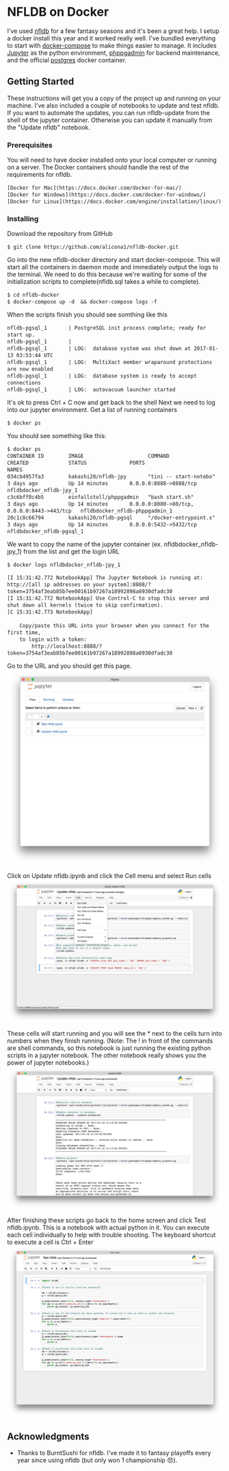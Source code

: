 # NFLDB on Docker

I've used [nfldb](https://github.com/BurntSushi/nfldb) for a few fantasy seasons and it's been a great help. I setup a docker install this year and it worked really well. I've bundled everything to start with [docker-compose](https://docs.docker.com/compose/) to make things easier to manage. It includes [Jupyter](http://jupyter.org/) as the python environment, [phppgadmin](https://github.com/einfallstoll/docker-phppgadmin) for backend maintenance, and the official [postgres](https://hub.docker.com/_/postgres/) docker container.

## Getting Started

These instructions will get you a copy of the project up and running on your machine. I've also included a couple of notebooks to update and test nfldb. If you want to automate the updates, you can run nfldb-update from the shell of the jupyter container. Otherwise you can update it manually from the "Update nfldb" notebook.

### Prerequisites

You will need to have docker installed onto your local computer or running on a server. The Docker containers should handle the rest of the requirements for nfldb.

```
[Docker for Mac](https://docs.docker.com/docker-for-mac/)
[Docker for Windows](https://docs.docker.com/docker-for-windows/)
[Docker for Linux](https://docs.docker.com/engine/installation/linux/)
```

### Installing

Download the repository from GitHub


```
$ git clone https://github.com/alicona1/nfldb-docker.git
```

Go into the new nfldb-docker directory and start docker-compose. This will start all the containers in daemon mode and immediately output the logs to the terminal. We need to do this because we're waiting for some of the initialization scripts to complete(nfldb.sql takes a while to complete).

```
$ cd nfldb-docker
$ docker-compose up -d  && docker-compose logs -f
```

When the scripts finish you should see somthing like this

```
nfldb-pgsql_1       | PostgreSQL init process complete; ready for start up.
nfldb-pgsql_1       | 
nfldb-pgsql_1       | LOG:  database system was shut down at 2017-01-13 03:53:44 UTC
nfldb-pgsql_1       | LOG:  MultiXact member wraparound protections are now enabled
nfldb-pgsql_1       | LOG:  database system is ready to accept connections
nfldb-pgsql_1       | LOG:  autovacuum launcher started
```

It's ok to press Ctrl + C now and get back to the shell Next we need to log into our jupyter environment.
Get a list of running containers

```
$ docker ps
```

You should see something like this:

```
$ docker ps
CONTAINER ID        IMAGE                     COMMAND                  CREATED             STATUS              PORTS                                         NAMES
034cb4957fa3        kakashi20/nfldb-jpy       "tini -- start-notebo"   3 days ago          Up 14 minutes       0.0.0.0:8888->8888/tcp                        nfldbdocker_nfldb-jpy_1
c3c6bff0c4b5        einfallstoll/phppgadmin   "bash start.sh"          3 days ago          Up 14 minutes       0.0.0.0:8080->80/tcp, 0.0.0.0:8443->443/tcp   nfldbdocker_nfldb-phppgadmin_1
20c1c8c66794        kakashi20/nfldb-pgsql     "/docker-entrypoint.s"   3 days ago          Up 14 minutes       0.0.0.0:5432->5432/tcp                        nfldbdocker_nfldb-pgsql_1
```

We want to copy the name of the jupyter container (ex. nfldbdocker_nfldb-jpy_1) from the list and get the login URL

```
$ docker logs nfldbdocker_nfldb-jpy_1

```

```
[I 15:31:42.772 NotebookApp] The Jupyter Notebook is running at: http://[all ip addresses on your system]:8888/?token=3754af3eab85b7ee00161b97267a18992898a8930dfadc30
[I 15:31:42.772 NotebookApp] Use Control-C to stop this server and shut down all kernels (twice to skip confirmation).
[C 15:31:42.773 NotebookApp] 
    
    Copy/paste this URL into your browser when you connect for the first time,
    to login with a token:
        http://localhost:8888/?token=3754af3eab85b7ee00161b97267a18992898a8930dfadc30
```

Go to the URL and you should get this page.
![Jupyter Home](screenshots/jupyter-home.png)

Click on Update nfldb.ipynb and click the Cell menu and select Run cells
![Update nfldb scripts](screenshots/update-nfldb-1.png)

These cells will start running and you will see the * next to the cells turn into numbers when they finish running. (Note: The ! in front of the commands are shell commands, so this notebook is just running the existing python scripts in a jupyter notebook. The other notebook really shows you the power of jupyter notebooks.)
![Update nfldb script output](screenshots/update-nfldb-2.png)

After finishing these scripts go back to the home screen and click Test nfldb.ipynb. This is a notebook with actual python in it. You can execute each cell individually to help with trouble shooting. The keyboard shortcut to execute a cell is Ctrl + Enter
![Test nfldb](screenshots/test-nfldb.png)



## Acknowledgments

* Thanks to BurntSushi for nfldb. I've made it to fantasy playoffs every year since using nfldb (but only won 1 championship :disappointed:).
